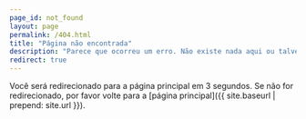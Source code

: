 ```yaml
---
page_id: not_found
layout: page
permalink: /404.html
title: "Página não encontrada"
description: "Parece que ocorreu um erro. Não existe nada aqui ou talvez tenha chegado ao fim da Internet."
redirect: true
---
```


Você será redirecionado para a página principal em 3 segundos. Se não for redirecionado, por favor volte para a [página principal]({{ site.baseurl | prepend: site.url }}).
